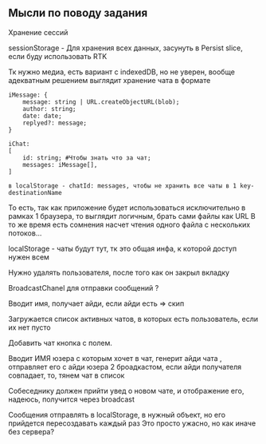 ## 


## Мысли по поводу задания

Хранение сессий 

sessionStorage - Для хранения всех данных, засунуть в Persist slice,
если буду использовать RTK 

Тк нужно медиа, есть вариант с indexedDB, но не уверен, вообще адекватным решением 
выглядит хранение чата в формате

```
iMessage: {
    message: string | URL.createObjectURL(blob);
    author: string; 
    date: date;
    replyed?: message;
}

iChat:
[
    id: string; #Чтобы знать что за чат;
    messages: iMessage[],
]

в localStorage - chatId: messages, чтобы не хранить все чаты в 1 key-destinationName

```
То есть, так как приложение будет использоваться исключительно в рамках 
1 браузера, то выглядит логичным, брать сами файлы как URL 
В то же время есть сомнения насчет чтения одного файла с нескольких потоков...

localStorage - чаты будут тут, тк это общая инфа, к которой доступ нужен всем 

Нужно удалять пользователя, после того как он закрыл вкладку

BroadcastChanel для отправки сообщений ? 

Вводит имя, получает айди, если айди есть  => скип

Загружается список активных чатов, в которых есть пользователь, если их нет пусто

Добавить чат кнопка с полем.


Вводит ИМЯ юзера с которым хочет в чат, генерит айди чата , отправляет его с айди юзера 2 броадкастом,
если айди получателя совпадает, то, тянем чат в список


Собеседнику должен прийти увед о новом чате, и отображение его, надеюсь, получится через broadcast

Сообщения отправлять в localStorage, в нужный объект, но его прийдется пересоздавать каждый раз 
Это просто ужасно, но как иначе без сервера? 

